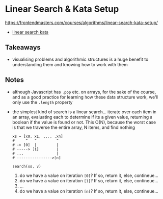 # Linear Search & Kata Setup

https://frontendmasters.com/courses/algorithms/linear-search-kata-setup/

- [linear search kata](../katas/src/day1/LinearSearchList.ts)

## Takeaways

- visualising problems and algorithmic structures is a huge benefit to
    understanding them and knowing how to work with them

## Notes

- although Javascript has `.pop` etc. on arrays, for the sake of the course, and
    as a good practice for learning how these data structure work, we'll only
    use the `.length` property
- the simplest kind of search is a linear search... iterate over each item in an
    array, evaluating each to determine if its a given value, returning a
    boolean if the value is found or not. This O(N), because the worst case is
    that we traverse the entire array, N items, and find nothing

    ```
    xs = [x0, x1, ..., .xn]
    #     ^   ^         ^
    # -> [0]  |         |
    # -----> [1]        |
    # ...               |
    # ---------------->[n]

    search(xs, v)
    ```

    1. do we have a value on iteration `[0]`? If so, return it, else,
       contineue...
    2. do we have a value on iteration `[1]`? If so, return it, else,
       contineue...
    3. ...
    4. do we have a value on iteration `[n]`? If so, return it, else,
       contineue...
